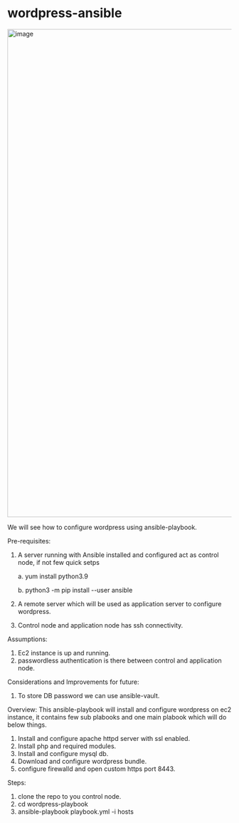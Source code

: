 # wordpress-ansible

<img width="1095" alt="image" src="https://user-images.githubusercontent.com/116376587/197271284-1e684ceb-4ef7-4709-b8f6-476bd933ef60.png">

We will see how to configure wordpress using ansible-playbook.

Pre-requisites:
  1. A server running with Ansible installed and configured act as control node, if not few quick setps
 
      a. yum install python3.9
      
      b. python3 -m pip install --user ansible
  2. A remote server which will be used as application server to configure wordpress.
  3. Control node and application node has ssh connectivity.

Assumptions:
1. Ec2 instance is up and running.
2. passwordless authentication is there between control and application node.

Considerations and Improvements for future:
1. To store DB password we can use ansible-vault.

Overview:
This ansible-playbook will install and configure wordpress on ec2 instance, it contains few sub plabooks and one main plabook which will do below things.

1. Install and configure apache httpd server with ssl enabled.
2. Install php and required modules.
3. Install and configure mysql db.
4. Download and configure wordpress bundle.
5. configure firewalld and open custom https port 8443.

Steps:
1. clone the repo to you control node.
2. cd wordpress-playbook
3. ansible-playbook playbook.yml -i hosts
